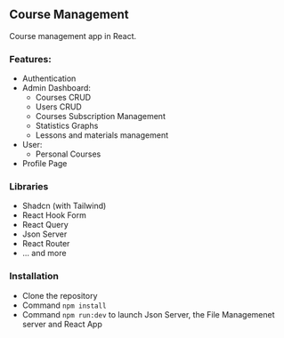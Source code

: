 ## Course Management

Course management app in React.

### Features:

- Authentication
- Admin Dashboard:
  - Courses CRUD
  - Users CRUD
  - Courses Subscription Management
  - Statistics Graphs
  - Lessons and materials management
- User:
  - Personal Courses
- Profile Page

### Libraries

- Shadcn (with Tailwind)
- React Hook Form
- React Query
- Json Server
- React Router
- ... and more

### Installation

- Clone the repository
- Command ``` npm install ```
- Command ``` npm run:dev ``` to launch Json Server, the File Managemenet server and React App
